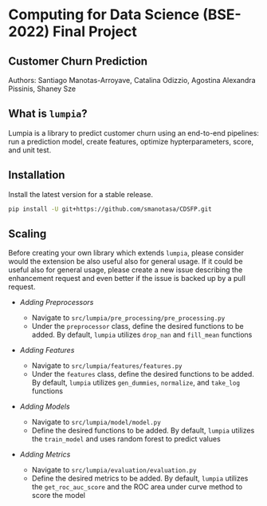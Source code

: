 # Computing for Data Science (BSE-2022) Final Project
## Customer Churn Prediction
Authors: Santiago Manotas-Arroyave, Catalina Odizzio, Agostina Alexandra Pissinis, Shaney Sze


## What is `lumpia`?
Lumpia is a library to predict customer churn using an end-to-end pipelines:  run a prediction model, create features, optimize hypterparameters, score, and unit test.

## Installation
Install the latest version for a stable release.

```bash
pip install -U git+https://github.com/smanotasa/CDSFP.git
```

## Scaling 
Before creating your own library which extends `lumpia`, please consider would the extension be also useful also for general usage. If it could be useful also for general usage, please create a new issue describing the enhancement request and even better if the issue is backed up by a pull request.

- *Adding Preprocessors*
    - Navigate to `src/lumpia/pre_processing/pre_processing.py`
    - Under the `preprocessor` class, define the desired functions to be added.  By default, `lumpia` utilizes `drop_nan` and `fill_mean` functions

- *Adding Features*
    - Navigate to `src/lumpia/features/features.py`
    - Under the `features` class, define the desired functions to be added.  By default, `lumpia` utilizes `gen_dummies`, `normalize`, and `take_log` functions

- *Adding Models*
    - Navigate to `src/lumpia/model/model.py`
    - Define the desired functions to be added.  By default, `lumpia` utilizes the `train_model` and uses random forest to predict values

- *Adding Metrics*
    - Navigate to `src/lumpia/evaluation/evaluation.py`
    - Define the desired metrics to be added.  By default, `lumpia` utilizes the `get_roc_auc_score` and the ROC area under curve method to score the model
